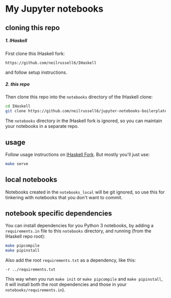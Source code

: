 My Jupyter notebooks
===

cloning this repo
---

##### 1. IHaskell

First clone this IHaskell fork:

```bash
https://github.com/neilrussell6/IHaskell
```

and follow setup instructions.

##### 2. this repo

Then clone this repo into the ``notebooks`` directory of the IHaskell clone:

```bash
cd IHaskell
git clone https://github.com/neilrussell6/jupyter-notebooks-boilerplate notebooks
```

The ``notebooks`` directory in the IHaskell fork is ignored, so you can maintain your notebooks in a separate repo.

usage
---

Follow usage instructions on [IHaskell Fork](https://github.com/neilrussell6/IHaskell).
But mostly you'll just use:

```bash
make serve
```

local notebooks
---

Notebooks created in the ``notebooks_local`` will be git ignored, so use this for tinkering with notebooks that you don't want to commit.

notebook specific dependencies
---

You can install dependencies for you Python 3 notebooks, 
by adding a ``requirements.in`` file to this ``notebooks`` directory,
and running (from the IHaskell repo root):
```bash
make pipcompile
make pipinstall
``` 
Also add the root ``requirements.txt`` as a dependency, like this:
```Make
-r ../requirements.txt
```

This way when you run ``make init`` or ``make pipcompile`` and ``make pipinstall``,
it will install both the root dependencies and those in your ``notebooks/requirements.in``).
